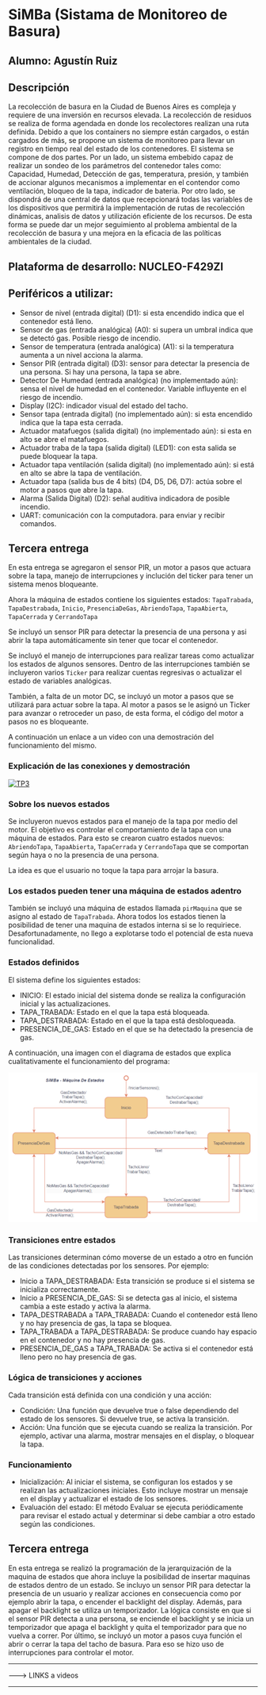 # SiMBa (Sistama de Monitoreo de Basura)

## Alumno: Agustín Ruiz
## Descripción
La recolección de basura en la Ciudad de Buenos Aires es compleja y requiere de una inversión en recursos elevada. 
La recolección de residuos se realiza de forma agendada en donde los recolectores realizan una ruta definida. 
Debido a que los containers no siempre están cargados, o están cargados de más, se propone un sistema de monitoreo para llevar un registro en tiempo real del estado de los contenedores. 
El sistema se compone de dos partes. Por un lado, un sistema embebido capaz de realizar un sondeo de los parámetros del contenedor tales como: Capacidad, Humedad, Detección de gas, temperatura, presión, y también de accionar algunos mecanismos a implementar en el contendor como ventilación, bloqueo de la tapa, indicador de bateria. 
Por otro lado, se dispondrá de una central de datos que recepcionará todas las variables de los dispositivos que permitirá la implementación de rutas de recolección dinámicas, analisis de datos y utilización eficiente de los recursos. 
De esta forma se puede dar un mejor seguimiento al problema ambiental de la recolección de basura y una mejora en la eficacia de las políticas ambientales de la ciudad. 
## Plataforma de desarrollo:  NUCLEO-F429ZI
## Periféricos a utilizar: 
  - Sensor de nivel (entrada digital) (D1): si esta encendido indica que el contenedor está lleno.
  - Sensor de gas (entrada analógica) (A0): si supera un umbral indica que se detectó gas. Posible riesgo de incendio.
  - Sensor de temperatura (entrada analógica) (A1): si la temperatura aumenta a un nivel acciona la alarma.
  - Sensor PIR (entrada digital) (D3): sensor para detectar la presencia de una persona. Si hay una persona, la tapa se abre.  
  - Detector De Humedad (entrada analógica) (no implementado aún): sensa el nivel de humedad en el contenedor. Variable influyente en el riesgo de incendio. 
  - Display (I2C): indicador visual del estado del tacho. 
  - Sensor tapa (entrada digital) (no implementado aún): si esta encendido indica que la tapa esta cerrada.
  - Actuador matafuegos (salida digital) (no implementado aún): si esta en alto se abre el matafuegos.
  - Actuador traba de la tapa (salida digital) (LED1): con esta salida se puede bloquear la tapa.  
  - Actuador tapa ventilación (salida digital) (no implementado aún): si está en alto se abre la tapa de ventilación.
  - Actuador tapa (salida bus de 4 bits) (D4, D5, D6, D7): actúa sobre el motor a pasos que abre la tapa. 
  - Alarma (Salida Digital) (D2): señal auditiva indicadora de posible incendio. 
  - UART: comunicación con la computadora. para enviar y recibir comandos. 

## Tercera entrega
En esta entrega se agregaron el sensor PIR, un motor a pasos que actuara sobre la tapa, manejo de interrupciones y inclución del ticker para tener un sistema menos bloqueante. 

Ahora la máquina de estados contiene los siguientes estados:  `TapaTrabada`, `TapaDestrabada`, `Inicio`, `PresenciaDeGas`, `AbriendoTapa`, `TapaAbierta`, `TapaCerrada` y `CerrandoTapa`

Se incluyó un sensor PIR para detectar la presencia de una persona y asi abrir la tapa automáticamente sin tener que tocar el contenedor. 

Se incluyó el manejo de interrupciones para realizar tareas como actualizar los estados de algunos sensores. Dentro de las interrupciones también se incluyeron varios `Ticker` para realizar cuentas regresivas o actualizar el estado de variables analógicas. 

También, a falta de un motor DC, se incluyó un motor a pasos que se utilizará para actuar sobre la tapa. Al motor a pasos se le asignó un Ticker para avanzar o retroceder un paso, de esta forma, el código del motor a pasos no es bloqueante. 

A continuación un enlace a un video con una demostración del funcionamiento del mismo. 

### Explicación de las conexiones y demostración
[![TP3](https://img.youtube.com/vi/PwA4jtDurbk/0.jpg)](https://www.youtube.com/watch?v=PwA4jtDurbk)

### Sobre los nuevos estados 
Se incluyeron nuevos estados para el manejo de la tapa por medio del motor. El objetivo es controlar el comportamiento de la tapa con una máquina de estados. Para esto se crearon cuatro estados nuevos:  `AbriendoTapa`, `TapaAbierta`, `TapaCerrada` y `CerrandoTapa` que se comportan según haya o no la presencia de una persona. 

La idea es que el usuario no toque la tapa para arrojar la basura. 

### Los estados pueden tener una máquina de estados adentro
También se incluyó una máquina de estados llamada `pirMaquina` que se asigno al estado de `TapaTrabada`. Ahora todos los estados tienen la posibilidad de tener una maquina de estados interna si se lo requiriece. Desafortunadamente, no llego a explotarse todo el potencial de esta nueva funcionalidad. 

### Estados definidos
El sistema define los siguientes estados:

- INICIO: El estado inicial del sistema donde se realiza la configuración inicial y las actualizaciones.
- TAPA_TRABADA: Estado en el que la tapa está bloqueada.
- TAPA_DESTRABADA: Estado en el que la tapa está desbloqueada.
- PRESENCIA_DE_GAS: Estado en el que se ha detectado la presencia de gas.

A continuación, una imagen con el diagrama de estados que explica cualitativamente el funcionamiento del programa: 

![Diagrama de estados TP2 ](Images/TP2_DiagramaDeEstados.png "Cuatro estados: INICIO, TAPA_TRABADA, TAPA_DESTRABADA y PRESENCIA_DE_GAS.")
### Transiciones entre estados
Las transiciones determinan cómo moverse de un estado a otro en función de las condiciones detectadas por los sensores. Por ejemplo:

- Inicio a TAPA_DESTRABADA: Esta transición se produce si el sistema se inicializa correctamente.
- Inicio a PRESENCIA_DE_GAS: Si se detecta gas al inicio, el sistema cambia a este estado y activa la alarma.
- TAPA_DESTRABADA a TAPA_TRABADA: Cuando el contenedor está lleno y no hay presencia de gas, la tapa se bloquea.
- TAPA_TRABADA a TAPA_DESTRABADA: Se produce cuando hay espacio en el contenedor y no hay presencia de gas.
- PRESENCIA_DE_GAS a TAPA_TRABADA: Se activa si el contenedor está lleno pero no hay presencia de gas.
### Lógica de transiciones y acciones
Cada transición está definida con una condición y una acción:

- Condición: Una función que devuelve true o false dependiendo del estado de los sensores. Si devuelve true, se activa la transición.
- Acción: Una función que se ejecuta cuando se realiza la transición. Por ejemplo, activar una alarma, mostrar mensajes en el display, o bloquear la tapa.
### Funcionamiento
- Inicialización: Al iniciar el sistema, se configuran los estados y se realizan las actualizaciones iniciales. Esto incluye mostrar un mensaje en el display y actualizar el estado de los sensores.
- Evaluación del estado: El método Evaluar se ejecuta periódicamente para revisar el estado actual y determinar si debe cambiar a otro estado según las condiciones.

## Tercera entrega

En esta entrega se realizó la programación de la jerarquización de la maquina de estados que ahora incluye la posibilidad de insertar maquinas de estados dentro de un estado.
Se incluyo un sensor PIR para detectar la presencia de un usuario y realizar acciones en consecuencia como por ejemplo abrir la tapa, o encender el backlight del display.
Además, para apagar el backlight se utiliza un temporizador. La lógica consiste en que si el sensor PIR detecta a una persona, se enciende el backlight y se inicia un temporizador que apaga el backlight y quita el temporizador para que no vuelva a correr. 
Por último, se incluyó un motor a pasos cuya función el abrir o cerrar la tapa del tacho de basura. Para eso se hizo uso de interrupciones para controlar el motor. 

************************************
---> LINKS a videos
************************************

